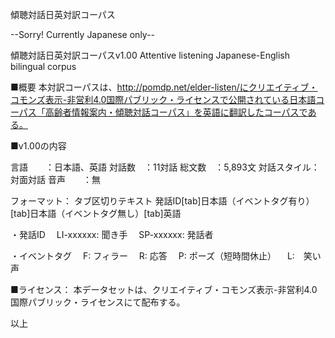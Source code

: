 傾聴対話日英対訳コーパス

--Sorry! Currently Japanese only--

傾聴対話日英対訳コーパスv1.00
Attentive listening Japanese-English bilingual corpus

■概要
本対訳コーパスは、http://pomdp.net/elder-listen/にクリエイティブ・コモンズ表示-非営利4.0国際パブリック・ライセンスで公開されている日本語コーパス「高齢者情報案内・傾聴対話コーパス」を英語に翻訳したコーパスである。

■v1.00の内容

言語　　：日本語、英語
対話数　：11対話
総文数　：5,893文
対話スタイル：対面対話
音声　　：無

フォーマット：
タブ区切りテキスト
発話ID[tab]日本語（イベントタグ有り）[tab]日本語（イベントタグ無し）[tab]英語

・発話ID
　LI-xxxxxx: 聞き手
　SP-xxxxxx: 発話者

・イベントタグ
　F: フィラー
　R: 応答
　P: ポーズ（短時間休止）
　L:　笑い声

■ライセンス：
本データセットは、クリエイティブ・コモンズ表示-非営利4.0国際パブリック・ライセンスにて配布する。

以上
